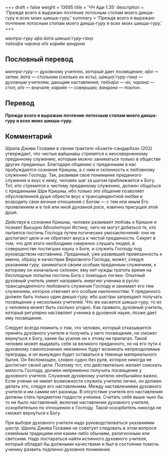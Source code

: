 +++
draft = false
weight = 13695
title = 'ЧЧ Ади 1.35'
description = 'Прежде всего я выражаю почтение лотосным стопам моего дикша-гуру и всех моих шикша-гуру.'
summary = 'Прежде всего я выражаю почтение лотосным стопам моего дикша-гуру и всех моих шикша-гуру.'
+++

_мантра-гуру а̄ра йата ш́икша̄-гуру-ган̣а  
та̄н̇ха̄ра чаран̣а а̄ге карийе вандана_

## Пословный перевод

_мантра_\-_гуру_ — духовному учителю, который дает посвящение; _а̄ра_ — затем; _йата_ — стольким (сколько их есть); _ш́икша̄_\-_гуру_\-_ган̣а_ — духовным учителям, дающим наставления; _та̄н̇ха̄ра_ — их; _чаран̣а_ — стоп; _а̄ге_ — вначале; _карийе_ — совершаю; _вандана_ — поклон.

## Перевод

**Прежде всего я выражаю почтение лотосным стопам моего дикша-гуру и всех моих шикша-гуру.**

## Комментарий

Шрила Джива Госвами в своем трактате «Бхакти-сандарбха» (202) утверждает, что чистые вайшнавы стремятся к неоскверненному преданному служению, которым можно заниматься только в обществе других преданных. Благодаря общению с преданными в нас пробуждается сознание Кришны, а с ним и склонность к любовному служению Господу. Так, развивая свое понимание преданного служения и вкус к нему, человек шаг за шагом приближается к Богу. Тот, кто стремится к чистому преданному служению, должен общаться с преданными Шри Кришны, ибо только это общение позволяет обусловленной душе обрести вкус к трансцендентной любви и возродить свои вечные отношения с Богом — с тем или иным Его проявлением и в той или иной духовной _расе,_ извечно присущей этой душе.

Действуя в сознании Кришны, человек развивает любовь к Кришне и познает Высшую Абсолютную Истину, чего не могут добиться те, кто пытается постичь Господа путем логических умозаключений: они не достигают цели и не обретают вкуса к чистой преданности. Секрет в том, что для этого необходимо смиренно слушать людей, в совершенстве постигших науку о Боге, и служить Господу под руководством наставника. Преданный, уже развивший привязанность к имени, образу и качествам Верховного Господа, может, следуя указаниям _гуру,_ заниматься своим особым преданным служением, к которому он изначально склонен; ему нет нужды тратить время на бесплодные попытки постичь Бога с помощью логики. Опытный духовный учитель умеет направить энергию ученика в русло трансцендентного любовного служения Господу и занимает его тем служением, которое отвечает его особым наклонностям. У преданного должен быть только один _дикша-гуру,_ ибо _шастры_ запрещают получать посвящение у нескольких учителей. Что же касается _шикша-гуру,_ то их у человека может быть сколько угодно. Как правило, духовный учитель, который регулярно наставляет ученика в духовной науке, позже дает ему посвящение.

Следует всегда помнить о том, что человек, который отказывается принять духовного учителя и получить у него посвящение, не сможет вернуться к Богу, какие бы усилия он к этому ни прилагал. Такой человек может выдавать себя за великого преданного, но на его пути к духовному самопознанию неизменно будут возникать непреодолимые преграды, и он вынужден будет оставаться в темнице материального бытия. Он беспомощен, словно судно без руля, которое никогда не достигнет своей цели. Поэтому тот, кто действительно желает снискать милость Господа, должен непременно получить посвящение у духовного учителя. Служение духовному учителю необычайно важно. Если ученик не имеет возможности служить учителю лично, он должен делать это, следуя его наставлениям. Между наставлениями духовного учителя и им самим нет разницы. В отсутствие учителя его наставления должны стать предметом гордости ученика. Считать себя выше чьих бы то ни было наставлений, включая наставления духовного учителя, оскорбительно по отношению к Господу. Такой оскорбитель никогда не сможет вернуться к Богу.  
  
При выборе духовного учителя надо руководствоваться указаниями _шастр_. Шрила Джива Госвами не советует следовать в этом вопросе семейным традициям или каким-либо обычаям, религиозным или светским. Надо постараться найти истинного духовного учителя, который обладал бы должными качествами и был в состоянии помочь ученику развить подлинно духовное понимание.

